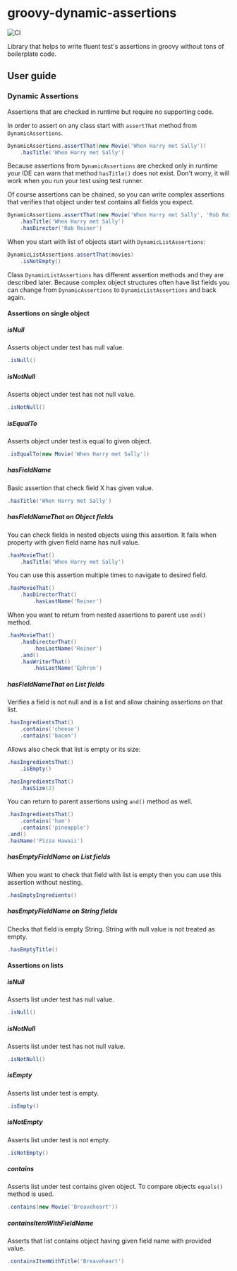 # groovy-dynamic-assertions

![CI](https://github.com/khalicki/groovy-dynamic-assertions/actions/workflows/ci.yml/badge.svg)

Library that helps to write fluent test's assertions in groovy without tons of boilerplate code.

## User guide

### Dynamic Assertions

Assertions that are checked in runtime but require no supporting code.

In order to assert on any class start with `assertThat` method from `DynamicAssertions`.

```groovy
DynamicAssertions.assertThat(new Movie('When Harry met Sally'))
    .hasTitle('When Harry met Sally')
```

Because assertions from `DynamicAssertions` are checked only in runtime your IDE can warn that method `hasTitle()` does not exist. Don't worry, it will work when you run your test using test runner.

Of course assertions can be chained, so you can write complex assertions that verifies that object under test contains all fields you expect.

```groovy
DynamicAssertions.assertThat(new Movie('When Harry met Sally', 'Rob Reiner'))
    .hasTitle('When Harry met Sally')
    .hasDirector('Rob Reiner')
```

When you start with list of objects start with `DynamicListAssertions`:

```groovy
DynamicListAssertions.assertThat(movies)
    .isNotEmpty()
```

Class `DynamicListAssertions` has different assertion methods and they are described later. Because complex object structures often have list fields you can change from `DynamicAssertions` to `DynamicListAssertions` and back again.

#### Assertions on single object

##### isNull

Asserts object under test has null value.

```groovy
.isNull()
```

##### isNotNull

Asserts object under test has not null value.

```groovy
.isNotNull()
```

##### isEqualTo

Asserts object under test is equal to given object.

```groovy
.isEqualTo(new Movie('When Harry met Sally'))
```

##### hasFieldName

Basic assertion that check field X has given value.

```groovy
.hasTitle('When Harry met Sally')
```

##### hasFieldNameThat on Object fields

You can check fields in nested objects using this assertion. It fails when property with given field name has null value.

```groovy
.hasMovieThat()
    .hasTitle('When Harry met Sally')
```

You can use this assertion multiple times to navigate to desired field.
```groovy
.hasMovieThat()
    .hasDirectorThat()
        .hasLastName('Reiner')
```

When you want to return from nested assertions to parent use `and()` method.
```groovy
.hasMovieThat()
    .hasDirectorThat()
        .hasLastName('Reiner')
    .and()
    .hasWriterThat()
        .hasLastName('Ephron')
```


##### hasFieldNameThat on List fields

Verifies a field is not null and is a list and allow chaining assertions on that list.

```groovy
.hasIngredientsThat()
    .contains('cheese')
    .contains('bacon')    
```

Allows also check that list is empty or its size:
```groovy
.hasIngredientsThat()
    .isEmpty()

.hasIngredientsThat()
    .hasSize(2)
```

You can return to parent assertions using `and()` method as well.

```groovy
.hasIngredientsThat()
    .contains('ham')
    .contains('pineapple')
.and()
.hasName('Pizza Hawaii')
```


##### hasEmptyFieldName on List fields

When you want to check that field with list is empty then you can use this assertion without nesting.

```groovy
.hasEmptyIngredients()
```

##### hasEmptyFieldName on String fields

Checks that field is empty String. String with null value is not treated as empty.

```groovy
.hasEmptyTitle()
```

#### Assertions on lists

##### isNull

Asserts list under test has null value.

```groovy
.isNull()
```

##### isNotNull

Asserts list under test has not null value.

```groovy
.isNotNull()
```

##### isEmpty

Asserts list under test is empty.

```groovy
.isEmpty()
```

##### isNotEmpty

Asserts list under test is not empty.

```groovy
.isNotEmpty()
```

##### contains

Asserts list under test contains given object. To compare objects `equals()` method is used.

```groovy
.contains(new Movie('Breaveheart'))
```

##### containsItemWithFieldName

Asserts that list contains object having given field name with provided value.

```groovy
.containsItemWithTitle('Breaveheart')
```